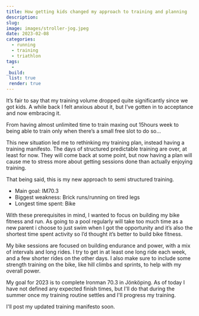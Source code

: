 ```yaml
---
title: How getting kids changed my approach to training and planning
description: 
slug: 
image: images/stroller-jog.jpeg
date: 2023-02-08
categories: 
  - running
  - training
  - triathlon
tags: 
  - 
_build:
 list: true
 render: true
---
```

It’s fair to say that my training volume dropped quite significantly since we got kids. A while back I felt anxious about it, but I’ve gotten in to acceptance and now embracing it.

  From having almost unlimited time to train maxing out 15hours week to being able to train only when there’s a small free slot to do so…


  This new situation led me to rethinking my training plan, instead having a training manifesto. The days of structured predictable training are over, at least for now. They will come back at some point, but now having a plan will cause me to stress more about getting sessions done than actually enjoying training.

  That being said, this is my new approach to semi structured training.
  - Main goal: IM70.3
  - Biggest weakness: Brick runs/running on tired legs
  - Longest time spent: Bike

  With these prerequisites in mind, I wanted to focus on building my bike fitness and run. As going to a pool regularly will take too much time as a new parent i choose to just swim when I got the opportunity and it’s also the shortest time spent activity so I’d thought it’s better to build bike fitness.

  My bike sessions are focused on building endurance and power, with a mix of intervals and long rides. I try to get in at least one long ride each week, and a few shorter rides on the other days. I also make sure to include some strength training on the bike, like hill climbs and sprints, to help with my overall power.

  My goal for 2023 is to complete Ironman 70.3 in Jönköping. As of today I have not defined any expected finish times, but I'll do that during the summer once my training routine settles and I'll progress my training.

  I'll post my updated training manifesto soon.